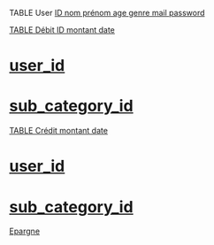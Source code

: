 TABLE User
<U>ID
nom
prénom
age
genre
mail
password

TABLE Débit
<U>ID
montant
date

# user_id

# sub_category_id

TABLE Crédit
montant
date

# user_id

# sub_category_id

Epargne

